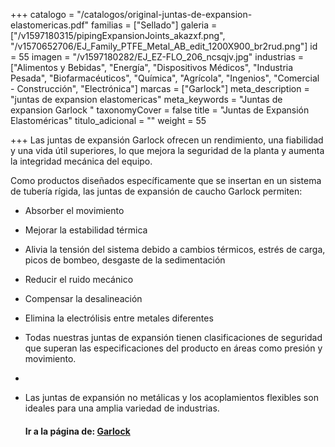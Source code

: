 +++
catalogo = "/catalogos/original-juntas-de-expansion-elastomericas.pdf"
familias = ["Sellado"]
galeria = ["/v1597180315/pipingExpansionJoints_akazxf.png", "/v1570652706/EJ_Family_PTFE_Metal_AB_edit_1200X900_br2rud.png"]
id = 55
imagen = "/v1597180282/EJ_EZ-FLO_206_ncsqjv.jpg"
industrias = ["Alimentos y Bebidas", "Energía", "Dispositivos Médicos", "Industria Pesada", "Biofarmacéuticos", "Química", "Agrícola", "Ingenios", "Comercial - Construcción", "Electrónica"]
marcas = ["Garlock"]
meta_description = "juntas de expansion elastomericas"
meta_keywords = "Juntas de expansion Garlock "
taxonomyCover = false
title = "Juntas de Expansión Elastoméricas"
titulo_adicional = ""
weight = 55

+++
Las juntas de expansión Garlock ofrecen un rendimiento, una fiabilidad y una vida útil superiores, lo que mejora la seguridad de la planta y aumenta la integridad mecánica del equipo. 

Como productos diseñados específicamente que se insertan en un sistema de tubería rígida, las juntas de expansión de caucho Garlock permiten: 

* Absorber el movimiento 
* Mejorar la estabilidad térmica 
* Alivia la tensión del sistema debido a cambios térmicos, estrés de carga, picos de bombeo, desgaste de la sedimentación 
* Reducir el ruido mecánico 
* Compensar la desalineación 
* Elimina la electrólisis entre metales diferentes 
* Todas nuestras juntas de expansión tienen clasificaciones de seguridad que superan las especificaciones del producto en áreas como presión y movimiento. 
* 
* Las juntas de expansión no metálicas y los acoplamientos flexibles son ideales para una amplia variedad de industrias.

  #### **Ir a la página de:** [**Garlock**](https://www.garlock.com/en/products/rubber-expansion-joints "juntas de expansion")